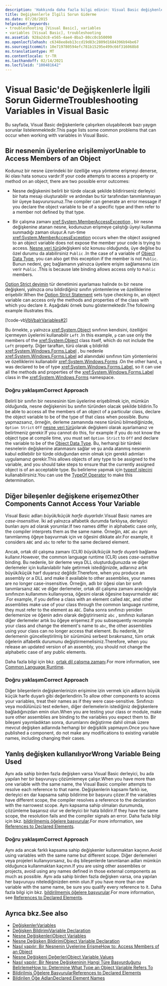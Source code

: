 ```yaml
---
description: 'Hakkında daha fazla bilgi edinin: Visual Basic değişkenleri sorunlarını giderme'
title: Değişkenlerle İlgili Sorun Giderme
ms.date: 07/20/2015
helpviewer_keywords:
- troubleshooting [Visual Basic], variables
- variables [Visual Basic], troubleshooting
ms.assetid: 928a2dc8-e565-4ae4-8ba3-80cc0cb50090
ms.openlocfilehash: c6348ee8eb13ccd19d83c2809d1684396b94be67
ms.sourcegitcommit: 10e719780594efc781b15295e499c66f316068b8
ms.translationtype: MT
ms.contentlocale: tr-TR
ms.lasthandoff: 02/14/2021
ms.locfileid: "100481642"
---
```

# <a name="troubleshooting-variables-in-visual-basic"></a><span data-ttu-id="657dd-103">Visual Basic'de Değişkenlerle İlgili Sorun Giderme</span><span class="sxs-lookup"><span data-stu-id="657dd-103">Troubleshooting Variables in Visual Basic</span></span>

<span data-ttu-id="657dd-104">Bu sayfada, Visual Basic değişkenlerle çalışırken oluşabilecek bazı yaygın sorunlar listelenmektedir.</span><span class="sxs-lookup"><span data-stu-id="657dd-104">This page lists some common problems that can occur when working with variables in Visual Basic.</span></span>  
  
## <a name="unable-to-access-members-of-an-object"></a><span data-ttu-id="657dd-105">Bir nesnenin üyelerine erişilemiyor</span><span class="sxs-lookup"><span data-stu-id="657dd-105">Unable to Access Members of an Object</span></span>  

 <span data-ttu-id="657dd-106">Kodunuz bir nesne üzerindeki bir özelliğe veya yönteme erişmeyi denerse, iki olası hata sonucu vardır:</span><span class="sxs-lookup"><span data-stu-id="657dd-106">If your code attempts to access a property or method on an object, there are two possible error outcomes:</span></span>  
  
- <span data-ttu-id="657dd-107">Nesne değişkenini belirli bir türde olacak şekilde bildirirseniz derleyici bir hata mesajı oluşturabilir ve ardından bu tür tarafından tanımlanmayan bir üyeye başvurursunuz.</span><span class="sxs-lookup"><span data-stu-id="657dd-107">The compiler can generate an error message if you declare the object variable to be of a specific type and then refer to a member not defined by that type.</span></span>  
  
- <span data-ttu-id="657dd-108">Bir çalışma zamanı <xref:System.MemberAccessException> , bir nesne değişkenine atanan nesne, kodunuzun erişmeye çalıştığı üyeyi kullanıma sunmadığı zaman oluşur.</span><span class="sxs-lookup"><span data-stu-id="657dd-108">A run-time <xref:System.MemberAccessException> occurs when the object assigned to an object variable does not expose the member your code is trying to access.</span></span> <span data-ttu-id="657dd-109">[Nesne veri türü](../../../language-reference/data-types/object-data-type.md)değişkeni söz konusu olduğunda, üye değilse bu özel durumu da alabilirsiniz `Public` .</span><span class="sxs-lookup"><span data-stu-id="657dd-109">In the case of a variable of [Object Data Type](../../../language-reference/data-types/object-data-type.md), you can also get this exception if the member is not `Public`.</span></span> <span data-ttu-id="657dd-110">Bunun nedeni, geç bağlamanın yalnızca üyelere erişim sağlamasına izin verir `Public` .</span><span class="sxs-lookup"><span data-stu-id="657dd-110">This is because late binding allows access only to `Public` members.</span></span>  
  
 <span data-ttu-id="657dd-111">[Option Strict deyimin](../../../language-reference/statements/option-strict-statement.md) tür denetimini ayarlaması halinde `On` bir nesne değişkeni, yalnızca onu bildirdiğiniz sınıfın yöntemlerine ve özelliklerine erişebilir.</span><span class="sxs-lookup"><span data-stu-id="657dd-111">When the [Option Strict Statement](../../../language-reference/statements/option-strict-statement.md) sets type checking `On`, an object variable can access only the methods and properties of the class with which you declare it.</span></span> <span data-ttu-id="657dd-112">Aşağıdaki örnek bunu göstermektedir.</span><span class="sxs-lookup"><span data-stu-id="657dd-112">The following example illustrates this.</span></span>  

 [!code-vb[VbVbalrVariables#2](~/samples/snippets/visualbasic/VS_Snippets_VBCSharp/VbVbalrVariables/VB/Class1.vb#2)]  
  
 <span data-ttu-id="657dd-113">Bu örnekte, `p` yalnızca <xref:System.Object> sınıfının kendisini, özelliğini içermeyen üyelerini kullanabilir `Left` .</span><span class="sxs-lookup"><span data-stu-id="657dd-113">In this example, `p` can use only the members of the <xref:System.Object> class itself, which do not include the `Left` property.</span></span> <span data-ttu-id="657dd-114">Diğer taraftan, türü olarak `q` bildirildi <xref:System.Windows.Forms.Label> , bu nedenle <xref:System.Windows.Forms.Label> ad alanındaki sınıfının tüm yöntemlerini ve özelliklerini kullanabilir <xref:System.Windows.Forms> .</span><span class="sxs-lookup"><span data-stu-id="657dd-114">On the other hand, `q` was declared to be of type <xref:System.Windows.Forms.Label>, so it can use all the methods and properties of the <xref:System.Windows.Forms.Label> class in the <xref:System.Windows.Forms> namespace.</span></span>  
  
### <a name="correct-approach"></a><span data-ttu-id="657dd-115">Doğru yaklaşım</span><span class="sxs-lookup"><span data-stu-id="657dd-115">Correct Approach</span></span>  

 <span data-ttu-id="657dd-116">Belirli bir sınıfın bir nesnesinin tüm üyelerine erişebilmek için, mümkün olduğunda, nesne değişkenini bu sınıfın türünden olacak şekilde bildirin.</span><span class="sxs-lookup"><span data-stu-id="657dd-116">To be able to access all the members of an object of a particular class, declare the object variable to be of the type of that class when possible.</span></span> <span data-ttu-id="657dd-117">Bunu yapmazsanız, örneğin, derleme zamanında nesne türünü bilmediğinizde, `Option Strict` `Off` [nesne veri türü](../../../language-reference/data-types/object-data-type.md)olarak değişkeni olarak ayarlamanız ve belirtmeniz gerekir.</span><span class="sxs-lookup"><span data-stu-id="657dd-117">If you cannot do this, for example if you do not know the object type at compile time, you must set `Option Strict` to `Off` and declare the variable to be of the [Object Data Type](../../../language-reference/data-types/object-data-type.md).</span></span> <span data-ttu-id="657dd-118">Bu, herhangi bir türdeki nesnelerin değişkenine atanmasını sağlar ve şu anda atanmış nesnenin kabul edilebilir bir türde olduğundan emin olmak için gerekli adımları uygulamanız gerekir.</span><span class="sxs-lookup"><span data-stu-id="657dd-118">This allows objects of any type to be assigned to the variable, and you should take steps to ensure that the currently assigned object is of an acceptable type.</span></span> <span data-ttu-id="657dd-119">Bu belirleme yapmak için [typeof işlecini](../../../language-reference/operators/typeof-operator.md) kullanabilirsiniz.</span><span class="sxs-lookup"><span data-stu-id="657dd-119">You can use the [TypeOf Operator](../../../language-reference/operators/typeof-operator.md) to make this determination.</span></span>  
  
## <a name="other-components-cannot-access-your-variable"></a><span data-ttu-id="657dd-120">Diğer bileşenler değişkene erişemez</span><span class="sxs-lookup"><span data-stu-id="657dd-120">Other Components Cannot Access Your Variable</span></span>  

 <span data-ttu-id="657dd-121">Visual Basic adları *büyük/küçük harfe duyarlıdır*.</span><span class="sxs-lookup"><span data-stu-id="657dd-121">Visual Basic names are *case-insensitive*.</span></span> <span data-ttu-id="657dd-122">İki ad yalnızca alfabetik durumda farklıysa, derleyici bunları aynı ad olarak yorumlar.</span><span class="sxs-lookup"><span data-stu-id="657dd-122">If two names differ in alphabetic case only, the compiler interprets them as the same name.</span></span> <span data-ttu-id="657dd-123">Örneğin, `ABC` `abc` aynı tanımlanmış öğeye başvurmak için ve öğesini dikkate alır.</span><span class="sxs-lookup"><span data-stu-id="657dd-123">For example, it considers `ABC` and `abc` to refer to the same declared element.</span></span>  
  
 <span data-ttu-id="657dd-124">Ancak, ortak dil çalışma zamanı (CLR) *büyük/küçük harfe duyarlı* bağlama kullanır.</span><span class="sxs-lookup"><span data-stu-id="657dd-124">However, the common language runtime (CLR) uses *case-sensitive* binding.</span></span> <span data-ttu-id="657dd-125">Bu nedenle, bir derleme veya DLL oluşturduğunuzda ve diğer derlemeler için kullanılabilir hale getirmek istediğinizde, adlarınız artık büyük/küçük harf duyarsız değildir.</span><span class="sxs-lookup"><span data-stu-id="657dd-125">Therefore, when you produce an assembly or a DLL and make it available to other assemblies, your names are no longer case-insensitive.</span></span> <span data-ttu-id="657dd-126">Örneğin, adlı bir öğesi olan bir sınıfı tanımlarsanız `ABC` ve diğer derlemeler, ortak dil çalışma zamanı aracılığıyla sınıfınızın kullanımını kullanıyorsa, öğesini olarak öğesine başvurmalıdır `ABC` .</span><span class="sxs-lookup"><span data-stu-id="657dd-126">For example, if you define a class with an element called `ABC`, and other assemblies make use of your class through the common language runtime, they must refer to the element as `ABC`.</span></span> <span data-ttu-id="657dd-127">Daha sonra sınıfınızı yeniden derlemenize ve öğenin adını olarak değiştirirseniz `abc` , sınıfınızı kullanan diğer derlemeler artık bu öğeye erişemez.</span><span class="sxs-lookup"><span data-stu-id="657dd-127">If you subsequently recompile your class and change the element's name to `abc`, the other assemblies using your class can no longer access that element.</span></span> <span data-ttu-id="657dd-128">Bu nedenle, bir derlemenin güncelleştirilmiş bir sürümünü serbest bırakırsanız, tüm ortak öğelerin alfabetik durumunu değiştirmemelisiniz.</span><span class="sxs-lookup"><span data-stu-id="657dd-128">Therefore, when you release an updated version of an assembly, you should not change the alphabetic case of any public elements.</span></span>  
  
 <span data-ttu-id="657dd-129">Daha fazla bilgi için bkz. [ortak dil çalışma zamanı](../../../../standard/clr.md).</span><span class="sxs-lookup"><span data-stu-id="657dd-129">For more information, see [Common Language Runtime](../../../../standard/clr.md).</span></span>  
  
### <a name="correct-approach"></a><span data-ttu-id="657dd-130">Doğru yaklaşım</span><span class="sxs-lookup"><span data-stu-id="657dd-130">Correct Approach</span></span>  

 <span data-ttu-id="657dd-131">Diğer bileşenlerin değişkenlerinizin erişimine izin vermek için adlarını büyük küçük harfe duyarlı gibi değerlendirin.</span><span class="sxs-lookup"><span data-stu-id="657dd-131">To allow other components to access your variables, treat their names as if they were case-sensitive.</span></span> <span data-ttu-id="657dd-132">Sınıfınızı veya modülünüzü test ederken, diğer derlemelerin istediğiniz değişkenlere bağladığınızdan emin olun.</span><span class="sxs-lookup"><span data-stu-id="657dd-132">When you are testing your class or module, make sure other assemblies are binding to the variables you expect them to.</span></span> <span data-ttu-id="657dd-133">Bir bileşeni yayımladıktan sonra, durumlarını değiştirme dahil olmak üzere mevcut değişken adlarında herhangi bir değişiklik yapmayın.</span><span class="sxs-lookup"><span data-stu-id="657dd-133">Once you have published a component, do not make any modifications to existing variable names, including changing their cases.</span></span>  
  
## <a name="wrong-variable-being-used"></a><span data-ttu-id="657dd-134">Yanlış değişken kullanılıyor</span><span class="sxs-lookup"><span data-stu-id="657dd-134">Wrong Variable Being Used</span></span>  

 <span data-ttu-id="657dd-135">Aynı ada sahip birden fazla değişken varsa Visual Basic derleyici, bu ada yapılan her bir başvuruyu çözümlemeye çalışır.</span><span class="sxs-lookup"><span data-stu-id="657dd-135">When you have more than one variable with the same name, the Visual Basic compiler attempts to resolve each reference to that name.</span></span> <span data-ttu-id="657dd-136">Değişkenlerin kapsamı farklı ise, derleyici en dar kapsama sahip bildirime bir başvuru çözer.</span><span class="sxs-lookup"><span data-stu-id="657dd-136">If the variables have different scope, the compiler resolves a reference to the declaration with the narrowest scope.</span></span> <span data-ttu-id="657dd-137">Aynı kapsama sahip olmaları durumunda, çözümleme başarısız olur ve derleyici bir hata bildirir.</span><span class="sxs-lookup"><span data-stu-id="657dd-137">If they have the same scope, the resolution fails and the compiler signals an error.</span></span> <span data-ttu-id="657dd-138">Daha fazla bilgi için bkz. [bildirilmemiş öğelere başvurular](../declared-elements/references-to-declared-elements.md).</span><span class="sxs-lookup"><span data-stu-id="657dd-138">For more information, see [References to Declared Elements](../declared-elements/references-to-declared-elements.md).</span></span>  
  
### <a name="correct-approach"></a><span data-ttu-id="657dd-139">Doğru yaklaşım</span><span class="sxs-lookup"><span data-stu-id="657dd-139">Correct Approach</span></span>  

 <span data-ttu-id="657dd-140">Aynı ada ancak farklı kapsama sahip değişkenler kullanmaktan kaçının.</span><span class="sxs-lookup"><span data-stu-id="657dd-140">Avoid using variables with the same name but different scope.</span></span> <span data-ttu-id="657dd-141">Diğer derlemeleri veya projeleri kullanıyorsanız, bu dış bileşenlerde tanımlanan adları mümkün olduğunca kullanmaktan kaçının.</span><span class="sxs-lookup"><span data-stu-id="657dd-141">If you are using other assemblies or projects, avoid using any names defined in those external components as much as possible.</span></span> <span data-ttu-id="657dd-142">Aynı ada sahip birden fazla değişken varsa, ona yapılan her başvuruyu nitelediğinizden emin olun.</span><span class="sxs-lookup"><span data-stu-id="657dd-142">If you have more than one variable with the same name, be sure you qualify every reference to it.</span></span> <span data-ttu-id="657dd-143">Daha fazla bilgi için bkz. [bildirilmemiş öğelere başvurular](../declared-elements/references-to-declared-elements.md).</span><span class="sxs-lookup"><span data-stu-id="657dd-143">For more information, see [References to Declared Elements](../declared-elements/references-to-declared-elements.md).</span></span>  
  
## <a name="see-also"></a><span data-ttu-id="657dd-144">Ayrıca bkz.</span><span class="sxs-lookup"><span data-stu-id="657dd-144">See also</span></span>

- [<span data-ttu-id="657dd-145">Değişkenler</span><span class="sxs-lookup"><span data-stu-id="657dd-145">Variables</span></span>](index.md)
- [<span data-ttu-id="657dd-146">Değişken Bildirimi</span><span class="sxs-lookup"><span data-stu-id="657dd-146">Variable Declaration</span></span>](variable-declaration.md)
- [<span data-ttu-id="657dd-147">Nesne Değişkenleri</span><span class="sxs-lookup"><span data-stu-id="657dd-147">Object Variables</span></span>](object-variables.md)
- [<span data-ttu-id="657dd-148">Nesne Değişken Bildirimi</span><span class="sxs-lookup"><span data-stu-id="657dd-148">Object Variable Declaration</span></span>](object-variable-declaration.md)
- [<span data-ttu-id="657dd-149">Nasıl yapılır: Bir Nesnenin Üyelerine Erişme</span><span class="sxs-lookup"><span data-stu-id="657dd-149">How to: Access Members of an Object</span></span>](how-to-access-members-of-an-object.md)
- [<span data-ttu-id="657dd-150">Nesne Değişkeni Değerleri</span><span class="sxs-lookup"><span data-stu-id="657dd-150">Object Variable Values</span></span>](object-variable-values.md)
- [<span data-ttu-id="657dd-151">Nasıl yapılır: Bir Nesne Değişkeninin Hangi Türe Başvurduğunu Belirleme</span><span class="sxs-lookup"><span data-stu-id="657dd-151">How to: Determine What Type an Object Variable Refers To</span></span>](how-to-determine-what-type-an-object-variable-refers-to.md)
- [<span data-ttu-id="657dd-152">Bildirilmiş Öğelere Başvurular</span><span class="sxs-lookup"><span data-stu-id="657dd-152">References to Declared Elements</span></span>](../declared-elements/references-to-declared-elements.md)
- [<span data-ttu-id="657dd-153">Bildirilen Öğe Adları</span><span class="sxs-lookup"><span data-stu-id="657dd-153">Declared Element Names</span></span>](../declared-elements/declared-element-names.md)
